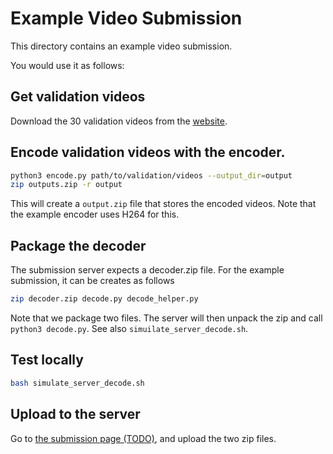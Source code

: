 # Example Video Submission

This directory contains an example video submission.

You would use it as follows:

## Get validation videos

Download the 30 validation videos from the [website](http://compression.cc/tasks).

## Encode validation videos with the encoder.

```sh
python3 encode.py path/to/validation/videos --output_dir=output
zip outputs.zip -r output 
```

This will create a `output.zip` file that stores the encoded videos.
Note that the example encoder uses H264 for this.

## Package the decoder

The submission server expects a decoder.zip file. 
For the example submission, it can be creates as follows

```sh
zip decoder.zip decode.py decode_helper.py
```

Note that we package two files. The server will then unpack the zip
and call `python3 decode.py`. See also `simuilate_server_decode.sh`.

## Test locally

```sh
bash simulate_server_decode.sh
```

## Upload to the server

Go to [the submission page (TODO)](TODO), and upload the
two zip files.
